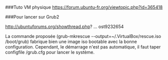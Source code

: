 
###Tuto VM physique 
https://forum.ubuntu-fr.org/viewtopic.php?id=365418

###Pour lancer sur Grub2 

http://ubuntuforums.org/showthread.php? … ost9232654

La commande proposée (grub-mkrescue --output=~/.VirtualBox/rescue.iso /boot/grub) fabrique bien une image iso bootable avec la bonne configuration. Cependant, le démarrage n'est pas automatique, il faut taper configfile /grub.cfg pour lancer le système.

